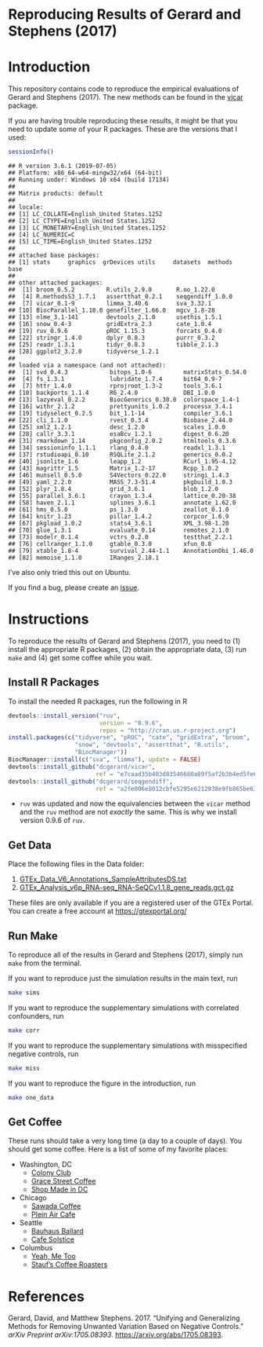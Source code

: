 Reproducing Results of Gerard and Stephens (2017)
================

# Introduction

This repository contains code to reproduce the empirical evaluations of
Gerard and Stephens (2017). The new methods can be found in the
[vicar](https://github.com/dcgerard/vicar) package.

If you are having trouble reproducing these results, it might be that
you need to update some of your R packages. These are the versions that
I used:

``` r
sessionInfo()
```

    ## R version 3.6.1 (2019-07-05)
    ## Platform: x86_64-w64-mingw32/x64 (64-bit)
    ## Running under: Windows 10 x64 (build 17134)
    ## 
    ## Matrix products: default
    ## 
    ## locale:
    ## [1] LC_COLLATE=English_United States.1252 
    ## [2] LC_CTYPE=English_United States.1252   
    ## [3] LC_MONETARY=English_United States.1252
    ## [4] LC_NUMERIC=C                          
    ## [5] LC_TIME=English_United States.1252    
    ## 
    ## attached base packages:
    ## [1] stats     graphics  grDevices utils     datasets  methods   base     
    ## 
    ## other attached packages:
    ##  [1] broom_0.5.2         R.utils_2.9.0       R.oo_1.22.0        
    ##  [4] R.methodsS3_1.7.1   assertthat_0.2.1    seqgendiff_1.0.0   
    ##  [7] vicar_0.1-9         limma_3.40.6        sva_3.32.1         
    ## [10] BiocParallel_1.18.0 genefilter_1.66.0   mgcv_1.8-28        
    ## [13] nlme_3.1-141        devtools_2.1.0      usethis_1.5.1      
    ## [16] snow_0.4-3          gridExtra_2.3       cate_1.0.4         
    ## [19] ruv_0.9.6           pROC_1.15.3         forcats_0.4.0      
    ## [22] stringr_1.4.0       dplyr_0.8.3         purrr_0.3.2        
    ## [25] readr_1.3.1         tidyr_0.8.3         tibble_2.1.3       
    ## [28] ggplot2_3.2.0       tidyverse_1.2.1    
    ## 
    ## loaded via a namespace (and not attached):
    ##  [1] svd_0.4.3            bitops_1.0-6         matrixStats_0.54.0  
    ##  [4] fs_1.3.1             lubridate_1.7.4      bit64_0.9-7         
    ##  [7] httr_1.4.0           rprojroot_1.3-2      tools_3.6.1         
    ## [10] backports_1.1.4      R6_2.4.0             DBI_1.0.0           
    ## [13] lazyeval_0.2.2       BiocGenerics_0.30.0  colorspace_1.4-1    
    ## [16] withr_2.1.2          prettyunits_1.0.2    processx_3.4.1      
    ## [19] tidyselect_0.2.5     bit_1.1-14           compiler_3.6.1      
    ## [22] cli_1.1.0            rvest_0.3.4          Biobase_2.44.0      
    ## [25] xml2_1.2.1           desc_1.2.0           scales_1.0.0        
    ## [28] callr_3.3.1          esaBcv_1.2.1         digest_0.6.20       
    ## [31] rmarkdown_1.14       pkgconfig_2.0.2      htmltools_0.3.6     
    ## [34] sessioninfo_1.1.1    rlang_0.4.0          readxl_1.3.1        
    ## [37] rstudioapi_0.10      RSQLite_2.1.2        generics_0.0.2      
    ## [40] jsonlite_1.6         leapp_1.2            RCurl_1.95-4.12     
    ## [43] magrittr_1.5         Matrix_1.2-17        Rcpp_1.0.2          
    ## [46] munsell_0.5.0        S4Vectors_0.22.0     stringi_1.4.3       
    ## [49] yaml_2.2.0           MASS_7.3-51.4        pkgbuild_1.0.3      
    ## [52] plyr_1.8.4           grid_3.6.1           blob_1.2.0          
    ## [55] parallel_3.6.1       crayon_1.3.4         lattice_0.20-38     
    ## [58] haven_2.1.1          splines_3.6.1        annotate_1.62.0     
    ## [61] hms_0.5.0            ps_1.3.0             zeallot_0.1.0       
    ## [64] knitr_1.23           pillar_1.4.2         corpcor_1.6.9       
    ## [67] pkgload_1.0.2        stats4_3.6.1         XML_3.98-1.20       
    ## [70] glue_1.3.1           evaluate_0.14        remotes_2.1.0       
    ## [73] modelr_0.1.4         vctrs_0.2.0          testthat_2.2.1      
    ## [76] cellranger_1.1.0     gtable_0.3.0         xfun_0.8            
    ## [79] xtable_1.8-4         survival_2.44-1.1    AnnotationDbi_1.46.0
    ## [82] memoise_1.1.0        IRanges_2.18.1

I’ve also only tried this out on Ubuntu.

If you find a bug, please create an
[issue](https://github.com/dcgerard/ruvb_sims/issues).

# Instructions

To reproduce the results of Gerard and Stephens (2017), you need to (1)
install the appropriate R packages, (2) obtain the appropriate data, (3)
run `make` and (4) get some coffee while you wait.

## Install R Packages

To install the needed R packages, run the following in R

``` r
devtools::install_version("ruv", 
                          version = "0.9.6", 
                          repos = "http://cran.us.r-project.org")
install.packages(c("tidyverse", "pROC", "cate", "gridExtra", "broom",
                   "snow", "devtools", "assertthat", "R.utils",
                   "BiocManager"))
BiocManager::install(c("sva", "limma"), update = FALSE)
devtools::install_github("dcgerard/vicar",
                         ref = "e7caad35b403d83546680a89f5af2b3b4ed5fe6a")
devtools::install_github("dcgerard/seqgendiff",
                         ref = "a2fe006e8012cbfe5295e6212938e9fb865be63b")
```

  - `ruv` was updated and now the equivalencies between the `vicar`
    method and the `ruv` method are not *exactly* the same. This is why
    we install version 0.9.6 of `ruv`.

## Get Data

Place the following files in the Data
    folder:

1.  [GTEx\_Data\_V6\_Annotations\_SampleAttributesDS.txt](http://www.gtexportal.org/home/datasets#filesetFilesDiv21)
2.  [GTEx\_Analysis\_v6p\_RNA-seq\_RNA-SeQCv1.1.8\_gene\_reads.gct.gz](http://www.gtexportal.org/home/datasets#filesetFilesDiv11)

These files are only available if you are a registered user of the GTEx
Portal. You can create a free account at <https://gtexportal.org/>

## Run Make

To reproduce all of the results in Gerard and Stephens (2017), simply
run `make` from the terminal.

If you want to reproduce just the simulation results in the main text,
run

``` bash
make sims
```

If you want to reproduce the supplementary simulations with correlated
confounders, run

``` bash
make corr
```

If you want to reproduce the supplementary simulations with misspecified
negative controls, run

``` bash
make miss
```

If you want to reproduce the figure in the introduction, run

``` bash
make one_data
```

## Get Coffee

These runs should take a very long time (a day to a couple of days). You
should get some coffee. Here is a list of some of my favorite places:

  - Washington, DC
      - [Colony Club](https://www.yelp.com/biz/colony-club-washington)
      - [Grace Street
        Coffee](https://www.yelp.com/biz/grace-street-coffee-georgetown)
      - [Shop Made in
        DC](https://www.yelp.com/biz/shop-made-in-dc-washington)
  - Chicago
      - [Sawada Coffee](https://www.yelp.com/biz/sawada-coffee-chicago)
      - [Plein Air
        Cafe](https://www.yelp.com/biz/plein-air-cafe-and-eatery-chicago-2)
  - Seattle
      - [Bauhaus
        Ballard](https://www.yelp.com/biz/bauhaus-ballard-seattle)
      - [Cafe Solstice](https://www.yelp.com/biz/cafe-solstice-seattle)
  - Columbus
      - [Yeah, Me Too](https://www.yelp.com/biz/yeah-me-too-columbus)
      - [Stauf’s Coffee
        Roasters](https://www.yelp.com/biz/staufs-coffee-roasters-columbus-2)

# References

<div id="refs" class="references">

<div id="ref-gerard2017unifying">

Gerard, David, and Matthew Stephens. 2017. “Unifying and Generalizing
Methods for Removing Unwanted Variation Based on Negative Controls.”
*arXiv Preprint arXiv:1705.08393*. <https://arxiv.org/abs/1705.08393>.

</div>

</div>
